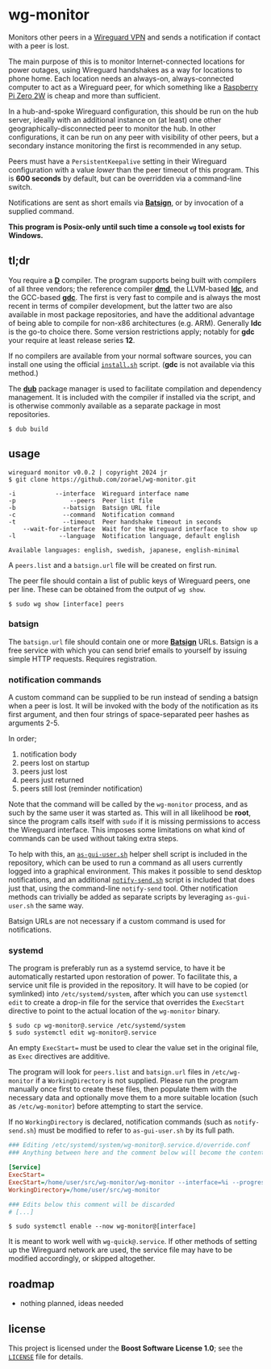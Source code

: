 # wg-monitor

Monitors other peers in a [Wireguard VPN](https://www.wireguard.com) and sends a notification if contact with a peer is lost.

The main purpose of this is to monitor Internet-connected locations for power outages, using Wireguard handshakes as a way for locations to phone home. Each location needs an always-on, always-connected computer to act as a Wireguard peer, for which something like a [Raspberry Pi Zero 2W](https://www.raspberrypi.com/products/raspberry-pi-zero-2-w) is cheap and more than sufficient.

In a hub-and-spoke Wireguard configuration, this should be run on the hub server, ideally with an additional instance on (at least) one other geographically-disconnected peer to monitor the hub. In other configurations, it can be run on any peer with visibility of other peers, but a secondary instance monitoring the first is recommended in any setup.

Peers must have a `PersistentKeepalive` setting in their Wireguard configuration with a value *lower* than the peer timeout of this program. This is **600 seconds** by default, but can be overridden via a command-line switch.

Notifications are sent as short emails via [**Batsign**](#batsign), or by invocation of a supplied command.

**This program is Posix-only until such time a console `wg` tool exists for Windows.**

## tl;dr

You require a [**D**](https://dlang.org) compiler. The program supports being built with compilers of all three vendors; the reference compiler [**dmd**](https://dlang.org/download.html), the LLVM-based [**ldc**](https://github.com/ldc-developers/ldc#installation), and the GCC-based [**gdc**](https://gdcproject.org). The first is very fast to compile and is always the most recent in terms of compiler development, but the latter two are also available in most package repositories, and have the additional advantage of being able to compile for non-x86 architectures (e.g. ARM). Generally **ldc** is the go-to choice there. Some version restrictions apply; notably for **gdc** your require at least release series **12**.

If no compilers are available from your normal software sources, you can install one using the official [`install.sh`](https://dlang.org/install.html) script. (**gdc** is not available via this method.)

The [**dub**](https://dub.pm/cli-reference/dub) package manager is used to facilitate compilation and dependency management. It is included with the compiler if installed via the script, and is otherwise commonly available as a separate package in most repositories.

```shell
$ dub build
```

## usage

```
wireguard monitor v0.0.2 | copyright 2024 jr
$ git clone https://github.com/zorael/wg-monitor.git

-i           --interface  Wireguard interface name
-p               --peers  Peer list file
-b             --batsign  Batsign URL file
-c             --command  Notification command
-t             --timeout  Peer handshake timeout in seconds
    --wait-for-interface  Wait for the Wireguard interface to show up
-l            --language  Notification language, default english

Available languages: english, swedish, japanese, english-minimal
```

A `peers.list` and a `batsign.url` file will be created on first run.

The peer file should contain a list of public keys of Wireguard peers, one per line. These can be obtained from the output of `wg show`.

```shell
$ sudo wg show [interface] peers
```

### batsign

The `batsign.url` file should contain one or more [**Batsign**](https://batsign.me) URLs. Batsign is a free service with which you can send brief emails to yourself by issuing simple HTTP requests. Requires registration.

### notification commands

A custom command can be supplied to be run instead of sending a batsign when a peer is lost. It will be invoked with the body of the notification as its first argument, and then four strings of space-separated peer hashes as arguments 2-5.

In order;

1. notification body
2. peers lost on startup
3. peers just lost
4. peers just returned
5. peers still lost (reminder notification)

Note that the command will be called by the `wg-monitor` process, and as such by the same user it was started as. This will in all likelihood be **root**, since the program calls itself with `sudo` if it is missing permissions to access the Wireguard interface. This imposes some limitations on what kind of commands can be used without taking extra steps.

To help with this, an [`as-gui-user.sh`](as-gui-user.sh) helper shell script is included in the repository, which can be used to run a command as all users currently logged into a graphical environment. This makes it possible to send desktop notifications, and an additional [`notify-send.sh`](notify-send.sh) script is included that does just that, using the command-line `notify-send` tool. Other notification methods can trivially be added as separate scripts by leveraging `as-gui-user.sh` the same way.

Batsign URLs are not necessary if a custom command is used for notifications.

### systemd

The program is preferably run as a systemd service, to have it be automatically restarted upon restoration of power. To facilitate this, a service unit file is provided in the repository. It will have to be copied (or symlinked) into `/etc/systemd/system`, after which you can use `systemctl edit` to create a drop-in file for the service that overrides the `ExecStart` directive to point to the actual location of the `wg-monitor` binary.

```shell
$ sudo cp wg-monitor@.service /etc/systemd/system
$ sudo systemctl edit wg-monitor@.service
```

An empty `ExecStart=` must be used to clear the value set in the original file, as `Exec` directives are additive.

The program will look for `peers.list` and `batsign.url` files in `/etc/wg-monitor` if a `WorkingDirectory` is not supplied. Please run the program manually once first to create these files, then populate them with the necessary data and optionally move them to a more suitable location (such as `/etc/wg-monitor`) before attempting to start the service.

If no `WorkingDirectory` is declared, notification commands (such as `notify-send.sh`) must be modified to refer to `as-gui-user.sh` by its full path.

```ini
### Editing /etc/systemd/system/wg-monitor@.service.d/override.conf
### Anything between here and the comment below will become the contents of the drop-in file

[Service]
ExecStart=
ExecStart=/home/user/src/wg-monitor/wg-monitor --interface=%i --progress=false --wait-for-interface --language=swedish
WorkingDirectory=/home/user/src/wg-monitor

### Edits below this comment will be discarded
# [...]
```

```shell
$ sudo systemctl enable --now wg-monitor@[interface]
```

It is meant to work well with `wg-quick@.service`. If other methods of setting up the Wireguard network are used, the service file may have to be modified accordingly, or skipped altogether.

## roadmap

* nothing planned, ideas needed

## license

This project is licensed under the **Boost Software License 1.0**; see the [`LICENSE`](LICENSE) file for details.
